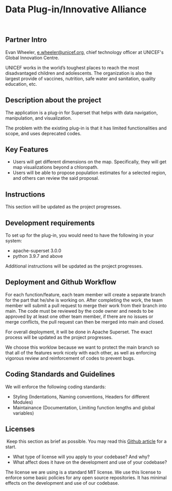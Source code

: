 # Data Plug-in/Innovative Alliance
​
## Partner Intro
Evan Wheeler, e.wheeler@unicef.org, chief technology officer at UNICEF's Global Innovation Centre.

UNICEF works in the world’s toughest places to reach the most disadvantaged children and adolescents. 
The organization is also the largest provide of vaccines, nutrition, safe water and sanitation, quality education, etc.

## Description about the project
The application is a plug-in for Superset that helps with data navigation, manipulation, and visualization.

The problem with the existing plug-in is that it has limited functionalities and scope, and uses deprecated codes. 
​
## Key Features

 * Users will get different dimensions on the map. Specifically, they will get map visualizations beyond a chloropath.
 * Users will be able to propose population estimates for a selected region, and others can review the said proposal.
​
## Instructions
This section will be updated as the project progresses.
 
 ## Development requirements
To set up for the plug-in, you would need to have the following in your system:
 * apache-superset 3.0.0
 * python 3.9.7 and above

Additional instructions will be updated as the project progresses.
 
 ## Deployment and Github Workflow
 For each function/feature, each team member will create a separate branch for the part that he/she is working on. After completing the work, the team member will submit a pull request to merge their work from their 
 branch into main. The code must be reviewed by the code owner and needs to be approved by at least one other team member, if there are no issues or merge conflicts, the pull request can then be merged into main and 
 closed.

 For overall deployment, it will be done in Apache Superset. The exact process will be updated as the project progresses.

 We choose this worklow because we want to protect the main branch so that all of the features work nicely with each other, as well as enforcing vigorous review and reinforcement of codes to prevent bugs.

 ## Coding Standards and Guidelines
 We will enforce the following coding standards:

  * Styling (Indentations, Naming conventions, Headers for different Modules)
  * Maintainance (Documentation, Limiting function lengths and global variables)
​
 ## Licenses 
​
 Keep this section as brief as possible. You may read this [Github article](https://help.github.com/en/github/creating-cloning-and-archiving-repositories/licensing-a-repository) for a start.
​
 * What type of license will you apply to your codebase? And why?
 * What affect does it have on the development and use of your codebase?

 The license we are using is a standard MIT license. We use this license to enforce some basic policies for any open source repositories.
 It has minimal effects on the development and use of our codebase.
